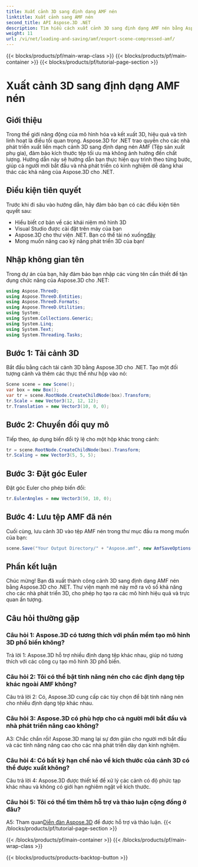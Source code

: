 ```yaml
---
title: Xuất cảnh 3D sang định dạng AMF nén
linktitle: Xuất cảnh sang AMF nén
second_title: API Aspose.3D .NET
description: Tìm hiểu cách xuất cảnh 3D sang định dạng AMF nén bằng Aspose.3D cho .NET. Nâng cao kỹ năng phát triển của bạn với hướng dẫn từng bước này.
weight: 11
url: /vi/net/loading-and-saving/amf/export-scene-compressed-amf/
---
```


{{< blocks/products/pf/main-wrap-class >}}
{{< blocks/products/pf/main-container >}}
{{< blocks/products/pf/tutorial-page-section >}}

# Xuất cảnh 3D sang định dạng AMF nén

## Giới thiệu

Trong thế giới năng động của mô hình hóa và kết xuất 3D, hiệu quả và tính linh hoạt là điều tối quan trọng. Aspose.3D for .NET trao quyền cho các nhà phát triển xuất liền mạch cảnh 3D sang định dạng nén AMF (Tệp sản xuất phụ gia), đảm bảo kích thước tệp tối ưu mà không ảnh hưởng đến chất lượng. Hướng dẫn này sẽ hướng dẫn bạn thực hiện quy trình theo từng bước, giúp cả người mới bắt đầu và nhà phát triển có kinh nghiệm dễ dàng khai thác các khả năng của Aspose.3D cho .NET.

## Điều kiện tiên quyết

Trước khi đi sâu vào hướng dẫn, hãy đảm bảo bạn có các điều kiện tiên quyết sau:

- Hiểu biết cơ bản về các khái niệm mô hình 3D
- Visual Studio được cài đặt trên máy của bạn
-  Aspose.3D cho thư viện .NET. Bạn có thể tải nó xuống[đây](https://releases.aspose.com/3d/net/)
- Mong muốn nâng cao kỹ năng phát triển 3D của bạn!

## Nhập không gian tên

Trong dự án của bạn, hãy đảm bảo bạn nhập các vùng tên cần thiết để tận dụng chức năng của Aspose.3D cho .NET:

```csharp
using Aspose.ThreeD;
using Aspose.ThreeD.Entities;
using Aspose.ThreeD.Formats;
using Aspose.ThreeD.Utilities;
using System;
using System.Collections.Generic;
using System.Linq;
using System.Text;
using System.Threading.Tasks;
```

## Bước 1: Tải cảnh 3D

Bắt đầu bằng cách tải cảnh 3D bằng Aspose.3D cho .NET. Tạo một đối tượng cảnh và thêm các thực thể như hộp vào nó:

```csharp
Scene scene = new Scene();
var box = new Box();
var tr = scene.RootNode.CreateChildNode(box).Transform;
tr.Scale = new Vector3(12, 12, 12);
tr.Translation = new Vector3(10, 0, 0);
```

## Bước 2: Chuyển đổi quy mô

Tiếp theo, áp dụng biến đổi tỷ lệ cho một hộp khác trong cảnh:

```csharp
tr = scene.RootNode.CreateChildNode(box).Transform;
tr.Scaling = new Vector3(5, 5, 5);
```

## Bước 3: Đặt góc Euler

Đặt góc Euler cho phép biến đổi:

```csharp
tr.EulerAngles = new Vector3(50, 10, 0);
```

## Bước 4: Lưu tệp AMF đã nén

Cuối cùng, lưu cảnh 3D vào tệp AMF nén trong thư mục đầu ra mong muốn của bạn:

```csharp
scene.Save("Your Output Directory/" + "Aspose.amf", new AmfSaveOptions() { EnableCompression = false });
```

## Phần kết luận

Chúc mừng! Bạn đã xuất thành công cảnh 3D sang định dạng AMF nén bằng Aspose.3D cho .NET. Thư viện mạnh mẽ này mở ra vô số khả năng cho các nhà phát triển 3D, cho phép họ tạo ra các mô hình hiệu quả và trực quan ấn tượng.

## Câu hỏi thường gặp

### Câu hỏi 1: Aspose.3D có tương thích với phần mềm tạo mô hình 3D phổ biến không?

Trả lời 1: Aspose.3D hỗ trợ nhiều định dạng tệp khác nhau, giúp nó tương thích với các công cụ tạo mô hình 3D phổ biến.

### Câu hỏi 2: Tôi có thể bật tính năng nén cho các định dạng tệp khác ngoài AMF không?

Câu trả lời 2: Có, Aspose.3D cung cấp các tùy chọn để bật tính năng nén cho nhiều định dạng tệp khác nhau.

### Câu hỏi 3: Aspose.3D có phù hợp cho cả người mới bắt đầu và nhà phát triển nâng cao không?

A3: Chắc chắn rồi! Aspose.3D mang lại sự đơn giản cho người mới bắt đầu và các tính năng nâng cao cho các nhà phát triển dày dạn kinh nghiệm.

### Câu hỏi 4: Có bất kỳ hạn chế nào về kích thước của cảnh 3D có thể được xuất không?

Câu trả lời 4: Aspose.3D được thiết kế để xử lý các cảnh có độ phức tạp khác nhau và không có giới hạn nghiêm ngặt về kích thước.

### Câu hỏi 5: Tôi có thể tìm thêm hỗ trợ và thảo luận cộng đồng ở đâu?

 A5: Tham quan[Diễn đàn Aspose.3D](https://forum.aspose.com/c/3d/18) để được hỗ trợ và thảo luận.
{{< /blocks/products/pf/tutorial-page-section >}}

{{< /blocks/products/pf/main-container >}}
{{< /blocks/products/pf/main-wrap-class >}}

{{< blocks/products/products-backtop-button >}}
